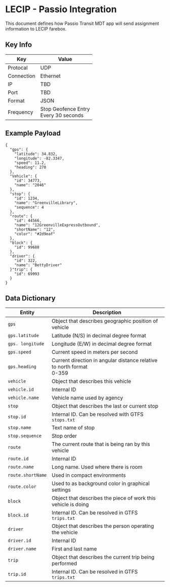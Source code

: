 # LECIP - Passio Integration

This document defines how Passio Transit MDT app will send assignment information to LECIP farebox. 

## Key Info

| Key | Value |
| --- | --- |
| Protocal | UDP |
| Connection | Ethernet |
| IP | TBD |
| Port | TBD |
| Format | JSON |
| Frequency | Stop Geofence Entry<br>Every 30 seconds |



## Example Payload
```
{
  "gps": {
    "latitude": 34.832,
    "longitude": -82.3347,
    "speed": 11.2,
    "heading": 270
  },
  "Vehicle": {
    "id": 34773,
    "name": "2046"
  },
  "stop": {
    "id": 1234,
    "name": "GreenvilleLibrary",
    "sequence": 4
  },
  "route": {
    "id": 44566,
    "name": "12GreenvilleExpressOutbound",
    "shortName": "12",
    "color": "#2d9eaf"
  },
  "block": {
    "id": 99688
  },
  "driver": {
    "id": 322,
    "name": "BettyDriver"
  }"trip": {
    "id": 69993
  }
}
```

## Data Dictionary

| Entity |Description |
| --- | --- |
| `gps` | Object that describes geographic position of vehicle |
| `gps.latitude` | Latitude (N/S) in decimal degree format |
| `gps. longitude` | Longitude (E/W) in decimal degree format |
| `gps.speed` | Current speed in meters per second |
| `gps.heading` | Current direction in angular distance relative to north format<br>0-359 |
| `vehicle` | Object that describes this vehicle |
| `vehicle.id` | Internal ID |
| `vehicle.name` | Vehicle name used by agency |
| `stop` | Object that describes the last or current stop |
| `stop.id` | Internal ID. Can be resolved with GTFS `stops.txt` |
| `stop.name` | Text name of stop |
| `stop.sequence` | Stop order |
| `route` | The current route that is being ran by this vehicle |
| `route.id` | Internal ID |
| `route.name` | Long name. Used where there is room |
| `route.shortName` | Used in compact environments |
| `route.color` | Used to as background color in graphical settings |
| `block` | Object that describes the piece of work this vehicle is doing |
| `block.id` | Internal ID. Can be resolved in GTFS `trips.txt` |
| `driver` | Object that describes the person operating the vehicle |
| `driver.id` | Internal ID |
| `driver.name` | First and last name |
| `trip` | Object that describes the current trip being performed |
| `trip.id` | Internal ID. Can be resolved in GTFS `trips.txt` |
